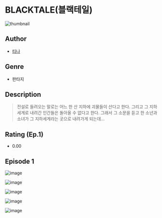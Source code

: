 # BLACKTALE(블랙테일)
![thumbnail](https://image-comic.pstatic.net/user_contents_data/challenge_comic/2023/05/24/302317/upload_4048848423048667491_480x623.jpeg)

## Author
- [티나](https://comic.naver.com/artistTitle?id=302317)

## Genre
- 판타지

## Description
> 전설로 들려오는 말로는 어느 한 산 지하에 괴물들이 산다고 한다. 그리고 그 지하세계로 내려간 인간들은 돌아올 수 없다고 한다. 그래서 그 소문을 듣고 한 소년과 소녀가 그 지하세계라는 곳으로 내려가게 되는데...


## Rating (Ep.1)
- 0.00

## Episode 1
![image](https://image-comic.pstatic.net/user_contents_data/challenge_comic/2023/05/24/302317/upload_7377522242893734707.jpeg)

![image](https://image-comic.pstatic.net/user_contents_data/challenge_comic/2023/05/24/302317/upload_4049974549749444710.jpeg)

![image](https://image-comic.pstatic.net/user_contents_data/challenge_comic/2023/05/24/302317/upload_7162192597286740837.jpeg)

![image](https://image-comic.pstatic.net/user_contents_data/challenge_comic/2023/05/24/302317/upload_3990814231484719923.jpeg)

![image](https://image-comic.pstatic.net/user_contents_data/challenge_comic/2023/05/24/302317/upload_3702581442316351029.jpeg)
